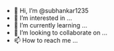 - 👋 Hi, I’m @subhankar1235
- 👀 I’m interested in ...
- 🌱 I’m currently learning ...
- 💞️ I’m looking to collaborate on ...
- 📫 How to reach me ...

<!---
subhankar1235/subhankar1235 is a ✨ special ✨ repository because its `README.md` (this file) appears on your GitHub profile.
You can click the Preview link to take a look at your changes.
--->
